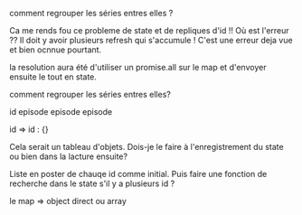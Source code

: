 comment regrouper les séries entres elles ?

Ca me rends fou ce probleme de state et de repliques d'id !! Où est l'erreur ?? Il doit y avoir plusieurs refresh qui s'accumule ! C'est une erreur deja vue et bien ocnnue pourtant.

la resolution aura été d'utiliser un promise.all sur le map et d'envoyer ensuite le tout en state.

comment regrouper les séries entres elles?

id
episode
episode
episode

id => id : {}

Cela serait un tableau d'objets. Dois-je le faire à l'enregistrement du state ou bien dans la lacture ensuite?

Liste en poster de chauqe id comme initial. Puis faire une fonction de recherche dans le state s'il y a plusieurs id ?

le map => object direct ou array
